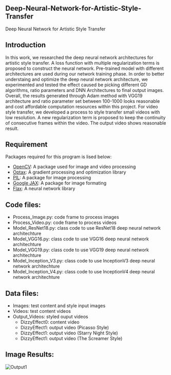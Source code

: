 ## Deep-Neural-Network-for-Artistic-Style-Transfer
Deep Neural Network for Artistic Style Transfer

## Introduction
In this work, we researched the deep neural network architectures for artistic style transfer. A loss function with multiple regularization terms is proposed to construct the neural network. Pre-trained model with different architectures are used during our network training phase. In order to better understaing and optimize the deep neural network architecture, we experimented and tested the effect caused be picking different GD algorithms, ratio parameters and DNN Architectures to final output images. Overall, the results generated through Adam method with VGG19 architecture and ratio parameter set between 100-1000 looks reasonable and cost affordable computation resources within this project. For video style transfer, we developed a process to style transfer small videos with low resolution. A new regularization term is proposed to keep the continuity of consecutive frames within the video. The output video shows reasonable result.

## Requirement
Packages required for this program is lised below: 
- [OpenCV](https://github.com/opencv/opencv): A package used for image and video processing
- [Optax](https://github.com/deepmind/optax): A gradient processing and optimization library
- [PIL](https://github.com/python-pillow/Pillow): A package for image processing
- [Google JAX](https://github.com/google/jax): A package for image formating
- [Flax](https://github.com/google/flax): A neural network library

## Code files:
- Process_Image.py: code frame to process images
- Process_Video.py: code frame to process videos
- Model_ResNet18.py: class code to use ResNet18 deep neural network architechture
- Model_VGG16.py: class code to use VGG16 deep neural network architechture
- Model_VGG19.py: class code to use VGG19 deep neural network architechture
- Model_Inception_V3.py: class code to use InceptionV3 deep neural network architechture
- Model_Inception_V4.py: class code to use InceptionV4 deep neural network architechture

## Data files:
- Images: test content and style input images
- Videos: test content videos
- Output_Videos: styled ouput videos
  - DizzyEffect0: content video
  - DizzyEffect1: output video (Picasso Style)
  - DizzyEffect1: output video (Starry Night Style)
  - DizzyEffect1: output video (The Screamer Style)

## Image Results:

![Output1](https://github.com/ZhenyangXuUVA/Deep-Neural-Networks-for-Artistic-Style-Transfer/blob/main/Readme/Figure01.png)




